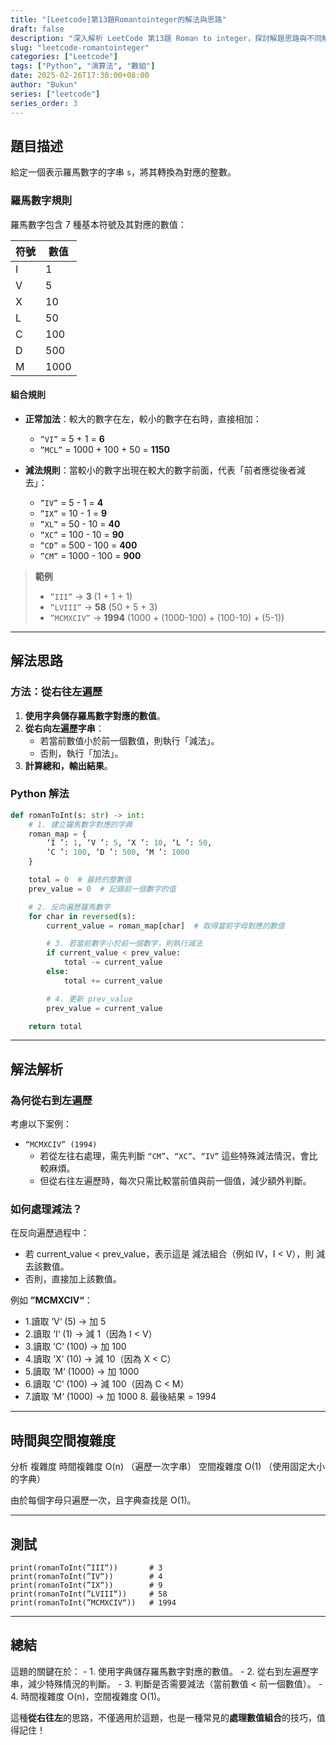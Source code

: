 ```yaml
---
title: "[Leetcode]第13題Romantointeger的解法與思路"
draft: false
description: "深入解析 LeetCode 第13題 Roman to integer，探討解題思路與不同解法的時間複雜度。"
slug: "leetcode-romantointeger"
categories: ["Leetcode"]
tags: ["Python", "演算法", "數組"]
date: 2025-02-26T17:30:00+08:00
author: "Bukun"
series: ["leetcode"]
series_order: 3
---
```


## **題目描述**

給定一個表示羅馬數字的字串 `s`，將其轉換為對應的整數。

### **羅馬數字規則**

羅馬數字包含 7 種基本符號及其對應的數值：

| 符號 | 數值 |
| ---- | ---- |
| I    | 1    |
| V    | 5    |
| X    | 10   |
| L    | 50   |
| C    | 100  |
| D    | 500  |
| M    | 1000 |

#### **組合規則**

- **正常加法**：較大的數字在左，較小的數字在右時，直接相加：

  - `”VI”` = 5 + 1 = **6**
  - `”MCL”` = 1000 + 100 + 50 = **1150**

- **減法規則**：當較小的數字出現在較大的數字前面，代表「前者應從後者減去」：
  - `”IV”` = 5 - 1 = **4**
  - `”IX”` = 10 - 1 = **9**
  - `”XL”` = 50 - 10 = **40**
  - `”XC”` = 100 - 10 = **90**
  - `”CD”` = 500 - 100 = **400**
  - `”CM”` = 1000 - 100 = **900**

> **範例**
>
> - `”III”` → **3** (1 + 1 + 1)
> - `”LVIII”` → **58** (50 + 5 + 3)
> - `”MCMXCIV”` → **1994** (1000 + (1000-100) + (100-10) + (5-1))

---

## **解法思路**

### **方法：從右往左遍歷**

1. **使用字典儲存羅馬數字對應的數值**。
2. **從右向左遍歷字串**：
   - 若當前數值小於前一個數值，則執行「減法」。
   - 否則，執行「加法」。
3. **計算總和，輸出結果**。

### **Python 解法**

```python
def romanToInt(s: str) -> int:
    # 1. 建立羅馬數字對應的字典
    roman_map = {
        ‘I ’: 1, ‘V ’: 5, ‘X ’: 10, ‘L ’: 50,
        ‘C ’: 100, ‘D ’: 500, ‘M ’: 1000
    }

    total = 0  # 最終的整數值
    prev_value = 0  # 記錄前一個數字的值

    # 2. 反向遍歷羅馬數字
    for char in reversed(s):
        current_value = roman_map[char]  # 取得當前字母對應的數值

        # 3. 若當前數字小於前一個數字，則執行減法
        if current_value < prev_value:
            total -= current_value
        else:
            total += current_value

        # 4. 更新 prev_value
        prev_value = current_value

    return total
```

---

## **解法解析**

### 為何從右到左遍歷

考慮以下案例：

- `“MCMXCIV” (1994)`
  - 若從左往右處理，需先判斷 `“CM”`、`“XC”`、`“IV”` 這些特殊減法情況，會比較麻煩。
  - 但從右往左遍歷時，每次只需比較當前值與前一個值，減少額外判斷。

### 如何處理減法？

在反向遍歷過程中：

- 若 current_value < prev_value，表示這是 減法組合（例如 IV，I < V），則 減去該數值。
- 否則，直接加上該數值。

例如 **”MCMXCIV“**：

- 1.讀取 ’V‘ (5) → 加 5
- 2.讀取 ’I‘ (1) → 減 1（因為 I < V）
- 3.讀取 ’C‘ (100) → 加 100
- 4.讀取 ’X‘ (10) → 減 10（因為 X < C）
- 5.讀取 ’M‘ (1000) → 加 1000
- 6.讀取 ’C‘ (100) → 減 100（因為 C < M）
- 7.讀取 ’M‘ (1000) → 加 1000 8.
  最後結果 = 1994

---

## 時間與空間複雜度

分析 複雜度
時間複雜度 O(n) （遍歷一次字串）
空間複雜度 O(1) （使用固定大小的字典）

由於每個字母只遍歷一次，且字典查找是 O(1)。

---

## 測試

```
print(romanToInt(”III“))       # 3
print(romanToInt(”IV“))        # 4
print(romanToInt(”IX“))        # 9
print(romanToInt(”LVIII“))     # 58
print(romanToInt(”MCMXCIV“))   # 1994
```

---

## 總結

這題的關鍵在於： - 1. 使用字典儲存羅馬數字對應的數值。 - 2. 從右到左遍歷字串，減少特殊情況的判斷。 - 3. 判斷是否需要減法（當前數值 < 前一個數值）。 - 4. 時間複雜度 O(n)，空間複雜度 O(1)。

這種**從右往左**的思路，不僅適用於這題，也是一種常見的**處理數值組合**的技巧，值得記住！
